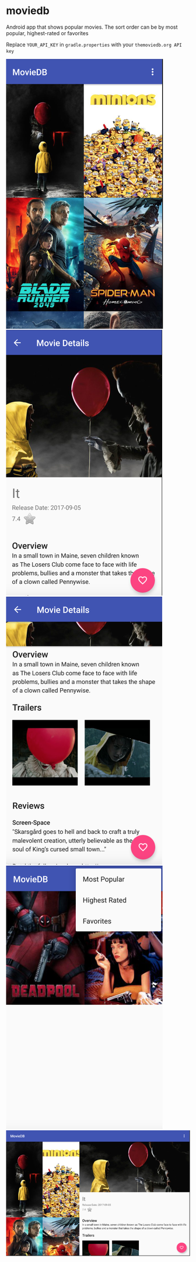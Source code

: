 # moviedb
Android app that shows popular movies. The sort order can be by most popular, highest-rated or favorites

Replace `YOUR_API_KEY` in `gradle.properties` with your `themoviedb.org API key`

![List of movies](https://github.com/akussain/moviedb/blob/master/docs/1.png "List of movies")
![Movie details](https://github.com/akussain/moviedb/blob/master/docs/2.png "Movie details")
![Movie details](https://github.com/akussain/moviedb/blob/master/docs/3.png "Movie details")
![Favorite movies and sorting options](https://github.com/akussain/moviedb/blob/master/docs/4.png "Favorite movies and sorting options")
![Tablet landscape](https://github.com/akussain/moviedb/blob/master/docs/5.png "Tablet landscape")
